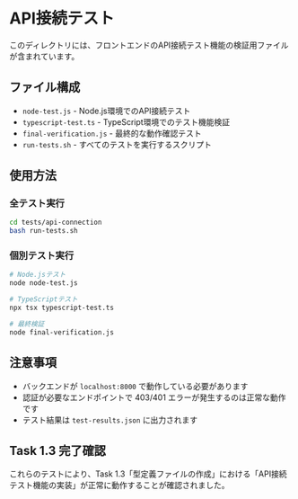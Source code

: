 # API接続テスト

このディレクトリには、フロントエンドのAPI接続テスト機能の検証用ファイルが含まれています。

## ファイル構成

- `node-test.js` - Node.js環境でのAPI接続テスト
- `typescript-test.ts` - TypeScript環境でのテスト機能検証
- `final-verification.js` - 最終的な動作確認テスト
- `run-tests.sh` - すべてのテストを実行するスクリプト

## 使用方法

### 全テスト実行
```bash
cd tests/api-connection
bash run-tests.sh
```

### 個別テスト実行
```bash
# Node.jsテスト
node node-test.js

# TypeScriptテスト  
npx tsx typescript-test.ts

# 最終検証
node final-verification.js
```

## 注意事項

- バックエンドが `localhost:8000` で動作している必要があります
- 認証が必要なエンドポイントで 403/401 エラーが発生するのは正常な動作です
- テスト結果は `test-results.json` に出力されます

## Task 1.3 完了確認

これらのテストにより、Task 1.3「型定義ファイルの作成」における「API接続テスト機能の実装」が正常に動作することが確認されました。